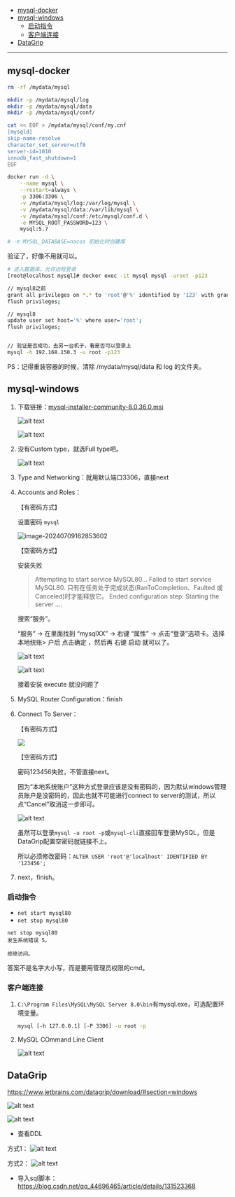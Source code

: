 - [mysql-docker](#mysql-docker)
- [mysql-windows](#mysql-windows)
  - [启动指令](#启动指令)
  - [客户端连接](#客户端连接)
- [DataGrip](#datagrip)

---

## mysql-docker

```bash
rm -rf /mydata/mysql

mkdir -p /mydata/mysql/log
mkdir -p /mydata/mysql/data
mkdir -p /mydata/mysql/conf/

cat << EOF > /mydata/mysql/conf/my.cnf
[mysqld]
skip-name-resolve
character_set_server=utf8
server-id=1010
innodb_fast_shutdown=1
EOF

docker run -d \
    --name mysql \
    --restart=always \
    -p 3306:3306 \
    -v /mydata/mysql/log:/var/log/mysql \
    -v /mydata/mysql/data:/var/lib/mysql \
    -v /mydata/mysql/conf:/etc/mysql/conf.d \
    -e MYSQL_ROOT_PASSWORD=123 \
    mysql:5.7

# -e MYSQL_DATABASE=nacos 初始化时创建库

```
验证了，好像不用就可以。
```bash
# 进入数据库，允许远程登录
[root@localhost mysql]# docker exec -it mysql mysql -uroot -p123

// mysql8之前
grant all privileges on *.* to 'root'@'%' identified by '123' with grant option;
flush privileges;

// mysql8
update user set host='%' where user='root';
flush privileges;


// 验证是否成功，去另一台机子，看是否可以登录上
mysql -h 192.168.150.3 -u root -p123
```

PS：记得重装容器的时候，清除 /mydata/mysql/data 和 log 的文件夹。

## mysql-windows

1. 下载链接：[mysql-installer-community-8.0.36.0.msi](https://dev.mysql.com/downloads/installer)

    ![alt text](https://cdn.jsdelivr.net/gh/sword4869/pic1@main/images/202407091616938.png)

    ![alt text](https://cdn.jsdelivr.net/gh/sword4869/pic1@main/images/202407091616210.png)

2. 没有Custom type，就选Full type吧。

    ![alt text](https://cdn.jsdelivr.net/gh/sword4869/pic1@main/images/202407091616212.png)

3. Type and Networking：就用默认端口3306，直接next

4. Accounts and Roles：

    【有密码方式】

    设置密码 `mysql`

    ![image-20240709162853602](https://cdn.jsdelivr.net/gh/sword4869/pic1@main/images/202407091628701.png)

    【空密码方式】

    安装失败

    > Attempting to start service MySQL80...
    > Failed to start service MySQL80.
    > 只有在任务处于完成状态(RanToCompletion、Faulted 或 Canceled)时才能释放它。
    > Ended configuration step: Starting the server
    > ....
    > 
    搜索“服务”。

    “服务” → 在里面找到 “mysqlXX” → 右键 “属性” → 点击“登录”选项卡。选择 本地统账> 户后 点击确定 ，然后再 右键 启动 就可以了。

    ![alt text](https://cdn.jsdelivr.net/gh/sword4869/pic1@main/images/202407091616214.png)

    ![alt text](https://cdn.jsdelivr.net/gh/sword4869/pic1@main/images/202407091616215.png)

    接着安装 execute 就没问题了

5. MySQL Router Configuration：finish

6. Connect To Server：

    【有密码方式】

    ![](https://cdn.jsdelivr.net/gh/sword4869/pic1@main/images/202407091633518.png)

    【空密码方式】

    密码123456失败，不管直接next。

    因为“本地系统账户”这种方式登录应该是没有密码的，因为默认windows管理员账户是没密码的，因此也就不可能进行connect to server的测试，所以点“Cancel”取消这一步即可。

    ![alt text](https://cdn.jsdelivr.net/gh/sword4869/pic1@main/images/202407091616216.png)

    虽然可以登录`mysql -u root -p`或`mysql-cli`直接回车登录MySQL，但是DataGrip配置空密码就链接不上。

    所以必须修改密码：`ALTER USER 'root'@'localhost' IDENTIFIED BY '123456';`

7. next，finish。
### 启动指令

- `net start mysql80`
- `net stop mysql80`

```
net stop mysql80
发生系统错误 5。

拒绝访问。
```
答案不是名字大小写，而是要用管理员权限的cmd。

### 客户端连接
1. `C:\Program Files\MySQL\MySQL Server 8.0\bin`有mysql.exe，可选配置环境变量。

    ```bash
    mysql [-h 127.0.0.1] [-P 3306] -u root -p
    ```

2. MySQL COmmand Line Client

    ![alt text](https://cdn.jsdelivr.net/gh/sword4869/pic1@main/images/202407091616217.png)


## DataGrip

<https://www.jetbrains.com/datagrip/download/#section=windows>

![alt text](https://cdn.jsdelivr.net/gh/sword4869/pic1@main/images/202407091616218.png)

![alt text](https://cdn.jsdelivr.net/gh/sword4869/pic1@main/images/202407091616219.png)

- 查看DDL

方式1：
![alt text](https://cdn.jsdelivr.net/gh/sword4869/pic1@main/images/202407091616220.png)

方式2：
![alt text](https://cdn.jsdelivr.net/gh/sword4869/pic1@main/images/202407091616221.png)

- 导入sql脚本：https://blog.csdn.net/qq_44696465/article/details/131523368